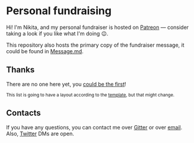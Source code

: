 # Personal fundraising

Hi! I'm Nikita, and my personal fundraiser is hosted on [Patreon](https://www.patreon.com/ChALkeR) — consider taking a look if you like what I'm doing :wink:.

This repository also hosts the primary copy of the fundraiser message, it could be found in [Message.md](Message.md).

## Thanks

There are no one here yet, you [could be the first](https://www.patreon.com/ChALkeR)!

<sub>This list is going to have a layout according to the [template](templates/Thanks.template.md), but that might change.</sub>

## Contacts

If you have any questions, you can contact me over [Gitter](https://gitter.im/ChALkeR) or over [email](mailto:chalkerx@gmail.com). Also, [Twitter](https://twitter.com/skovorodan) DMs are open.

